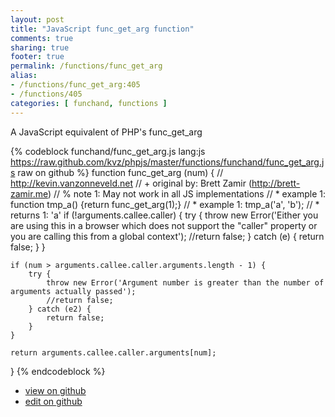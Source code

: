 ```yaml
---
layout: post
title: "JavaScript func_get_arg function"
comments: true
sharing: true
footer: true
permalink: /functions/func_get_arg
alias:
- /functions/func_get_arg:405
- /functions/405
categories: [ funchand, functions ]
---
```

A JavaScript equivalent of PHP's func_get_arg
<!-- more -->
{% codeblock funchand/func_get_arg.js lang:js https://raw.github.com/kvz/phpjs/master/functions/funchand/func_get_arg.js raw on github %}
function func_get_arg (num) {
    // http://kevin.vanzonneveld.net
    // +   original by: Brett Zamir (http://brett-zamir.me)
    // %        note 1: May not work in all JS implementations
    // *     example 1: function tmp_a() {return func_get_arg(1);}
    // *     example 1: tmp_a('a', 'b');
    // *     returns 1: 'a'
    if (!arguments.callee.caller) {
        try {
            throw new Error('Either you are using this in a browser which does not support the "caller" property or you are calling this from a global context');
            //return false;
        } catch (e) {
            return false;
        }
    }

    if (num > arguments.callee.caller.arguments.length - 1) {
        try {
            throw new Error('Argument number is greater than the number of arguments actually passed');
            //return false;
        } catch (e2) {
            return false;
        }
    }

    return arguments.callee.caller.arguments[num];
}
{% endcodeblock %}
<ul>
 <li><a href="https://github.com/kvz/phpjs/blob/master/functions/funchand/func_get_arg.js">view on github</a></li>
 <li><a href="https://github.com/kvz/phpjs/edit/master/functions/funchand/func_get_arg.js">edit on github</a></li>
</ul>
